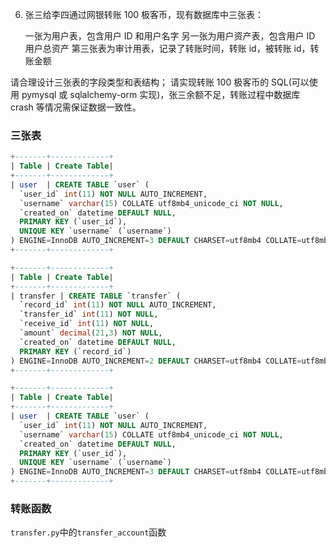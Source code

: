 6. 张三给李四通过网银转账 100 极客币，现有数据库中三张表：

    一张为用户表，包含用户 ID 和用户名字
    另一张为用户资产表，包含用户 ID 用户总资产
    第三张表为审计用表，记录了转账时间，转账 id，被转账 id，转账金额

请合理设计三张表的字段类型和表结构；
请实现转账 100 极客币的 SQL(可以使用 pymysql 或 sqlalchemy-orm 实现)，张三余额不足，转账过程中数据库 crash 等情况需保证数据一致性。



### 三张表
``` SQL
+-------+-------------+
| Table | Create Table|
+-------+-------------+
| user  | CREATE TABLE `user` (
  `user_id` int(11) NOT NULL AUTO_INCREMENT,
  `username` varchar(15) COLLATE utf8mb4_unicode_ci NOT NULL,
  `created_on` datetime DEFAULT NULL,
  PRIMARY KEY (`user_id`),
  UNIQUE KEY `username` (`username`)
) ENGINE=InnoDB AUTO_INCREMENT=3 DEFAULT CHARSET=utf8mb4 COLLATE=utf8mb4_unicode_ci |
+-------+-------------+

+-------+-------------+
| Table | Create Table|
+-------+-------------+
| transfer | CREATE TABLE `transfer` (
  `record_id` int(11) NOT NULL AUTO_INCREMENT,
  `transfer_id` int(11) NOT NULL,
  `receive_id` int(11) NOT NULL,
  `amount` decimal(21,3) NOT NULL,
  `created_on` datetime DEFAULT NULL,
  PRIMARY KEY (`record_id`)
) ENGINE=InnoDB AUTO_INCREMENT=2 DEFAULT CHARSET=utf8mb4 COLLATE=utf8mb4_unicode_ci |
+-------+-------------+

+-------+-------------+
| Table | Create Table|
+-------+-------------+
| user  | CREATE TABLE `user` (
  `user_id` int(11) NOT NULL AUTO_INCREMENT,
  `username` varchar(15) COLLATE utf8mb4_unicode_ci NOT NULL,
  `created_on` datetime DEFAULT NULL,
  PRIMARY KEY (`user_id`),
  UNIQUE KEY `username` (`username`)
) ENGINE=InnoDB AUTO_INCREMENT=3 DEFAULT CHARSET=utf8mb4 COLLATE=utf8mb4_unicode_ci |
+-------+-------------+

```

### 转账函数
`transfer.py`中的`transfer_account`函数